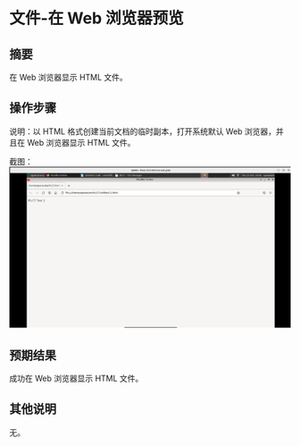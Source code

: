 # 文件-在 Web 浏览器预览

## 摘要

在 Web 浏览器显示 HTML 文件。

## 操作步骤

说明：以 HTML 格式创建当前文档的临时副本，打开系统默认 Web 浏览器，并且在 Web 浏览器显示 HTML 文件。

截图：![image](./img/z14.png)

## 预期结果

成功在 Web 浏览器显示 HTML 文件。

## 其他说明

无。

